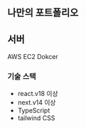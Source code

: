 ## 나만의 포트폴리오

## 서버
AWS EC2
Dokcer

### 기술 스택
- react.v18 이상
- next.v14 이상
- TypeScript
- tailwind CSS